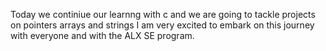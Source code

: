 Today we continiue our learnng with c and we are going to tackle projects on pointers arrays and strings
I am very excited to embark on this journey with everyone and with the ALX SE program.
